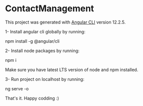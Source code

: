 # ContactManagement

This project was generated with [Angular CLI](https://github.com/angular/angular-cli) version 12.2.5.

1- Install angular cli globally by running:

npm install -g @angular/cli

2- Install node packages by running:

npm i

Make sure you have latest LTS version of node and npm installed.

3- Run project on localhost by running:

ng serve -o

That's it. Happy codding :)
